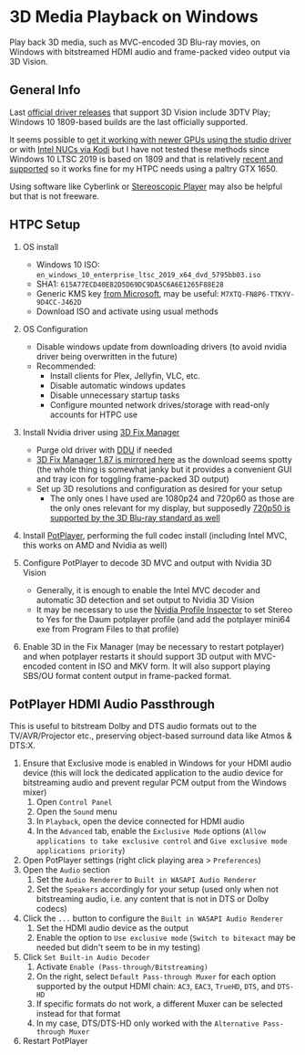 # 3D Media Playback on Windows

Play back 3D media, such as MVC-encoded 3D Blu-ray movies, on Windows with bitstreamed HDMI audio and frame-packed video output via 3D Vision.

## General Info

Last [official driver releases](https://nvidia.custhelp.com/app/answers/detail/a_id/4781/~/support-plan-for-3dvision-products) that support 3D Vision include 3DTV Play; Windows 10 1809-based builds are the last officially supported.

It seems possible to [get it working with newer GPUs using the studio driver](https://www.mtbs3d.com/phpbb/viewtopic.php?p=188137&sid=dfed06fd1d35acaa5a8479995016452f#p188137) or with [Intel NUCs via Kodi](https://forum.kodi.tv/showthread.php?tid=365120) but I have not tested these methods since Windows 10 LTSC 2019 is based on 1809 and that is relatively [recent and supported](https://learn.microsoft.com/en-us/lifecycle/products/windows-10-enterprise-ltsc-2019) so it works fine for my HTPC needs using a paltry GTX 1650.

Using software like Cyberlink or [Stereoscopic Player](https://www.3dtv.at/Index_en.aspx) may also be helpful but that is not freeware.

## HTPC Setup

1. OS install

    * Windows 10 ISO: `en_windows_10_enterprise_ltsc_2019_x64_dvd_5795bb03.iso`
    * SHA1: `615A77ECD40E82D5D69DC9DA5C6A6E1265F88E28`
    * Generic KMS key [from Microsoft](https://learn.microsoft.com/en-us/windows-server/get-started/kms-client-activation-keys?tabs=server2022%2Cwindows10ltsc%2Cversion1803%2Cwindows81#windows-enterprise-ltsc-and-ltsb), may be useful: `M7XTQ-FN8P6-TTKYV-9D4CC-J462D`
    * Download ISO and activate using usual methods

2. OS Configuration

    * Disable windows update from downloading drivers (to avoid nvidia driver being overwritten in the future)
    * Recommended:
      * Install clients for Plex, Jellyfin, VLC, etc.
      * Disable automatic windows updates
      * Disable unnecessary startup tasks
      * Configure mounted network drives/storage with read-only accounts for HTPC use

3. Install Nvidia driver using [3D Fix Manager](https://helixmod.blogspot.com/2017/05/3d-fix-manager.html)

    * Purge old driver with [DDU](https://www.guru3d.com/download/display-driver-uninstaller-download/) if needed
    * [3D Fix Manager 1.87 is mirrored here](https://github.com/xenago/win-scripts/raw/main/3d/fix_manager_1.87.7z) as the download seems spotty (the whole thing is somewhat janky but it provides a convenient GUI and tray icon for toggling frame-packed 3D output)
    * Set up 3D resolutions and configuration as desired for your setup
      * The only ones I have used are 1080p24 and 720p60 as those are the only ones relevant for my display, but supposedly [720p50 is supported by the 3D Blu-ray standard as well](https://www.videohelp.com/hd)

4. Install [PotPlayer](https://www.videohelp.com/software/PotPlayer/old-versions), performing the full codec install (including Intel MVC, this works on AMD and Nvidia as well)

5. Configure PotPlayer to decode 3D MVC and output with Nvidia 3D Vision

    * Generally, it is enough to enable the Intel MVC decoder and automatic 3D detection and set output to Nvidia 3D Vision
    * It may be necessary to use the [Nvidia Profile Inspector](https://github.com/Orbmu2k/nvidiaProfileInspector/releases) to set Stereo to Yes for the Daum potplayer profile (and add the potplayer mini64 exe from Program Files to that profile)

6. Enable 3D in the Fix Manager (may be necessary to restart potplayer) and when potplayer restarts it should support 3D output with MVC-encoded content in ISO and MKV form. It will also support playing SBS/OU format content output in frame-packed format.

## PotPlayer HDMI Audio Passthrough

This is useful to bitstream Dolby and DTS audio formats out to the TV/AVR/Projector etc., preserving object-based surround data like Atmos & DTS:X.

1. Ensure that Exclusive mode is enabled in Windows for your HDMI audio device (this will lock the dedicated application to the audio device for bitstreaming audio and prevent regular PCM output from the Windows mixer)
    1. Open `Control Panel`
    2. Open the `Sound` menu
    3. In `Playback`, open the device connected for HDMI audio
    4. In the `Advanced` tab, enable the `Exclusive Mode` options (`Allow applications to take exclusive control` and `Give exclusive mode applications priority`)
2. Open PotPlayer settings (right click playing area > `Preferences`)
3. Open the `Audio` section
    1. Set the `Audio Renderer` to `Built in WASAPI Audio Renderer`
    2. Set the `Speakers` accordingly for your setup (used only when not bitstreaming audio, i.e. any content that is not in DTS or Dolby codecs)
4. Click the `...` button to configure the `Built in WASAPI Audio Renderer`
    1. Set the HDMI audio device as the output
    2. Enable the option to `Use exclusive mode` (`Switch to bitexact` may be needed but didn't seem to be in my testing)
5. Click `Set Built-in Audio Decoder`
    1. Activate `Enable (Pass-through/Bitstreaming)`
    2. On the right, select `Default Pass-through Muxer` for each option supported by the output HDMI chain: `AC3`, `EAC3`, `TrueHD`, `DTS`, and `DTS-HD`
    3. If specific formats do not work, a different Muxer can be selected instead for that format
    4. In my case, DTS/DTS-HD only worked with the `Alternative Pass-through Muxer`
6. Restart PotPlayer
